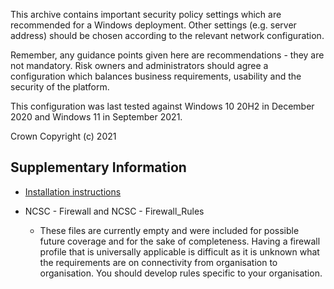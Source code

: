 This archive contains important security policy settings which are recommended for a Windows deployment. Other settings (e.g. server address) should be chosen according to the relevant network configuration.

Remember, any guidance points given here are recommendations - they are not mandatory. Risk owners and administrators should agree a configuration which balances business requirements, usability and the security of the platform. 

This configuration was last tested against Windows 10 20H2 in December 2020 and Windows 11 in September 2021.

Crown Copyright (c) 2021


## Supplementary Information ##

- [Installation instructions](https://github.com/ukncsc/Device-Security-Guidance-Configuration-Packs#microsoft-endpoint-manager)

- NCSC - Firewall and NCSC - Firewall_Rules
   - These files are currently empty and were included for possible future coverage and for the sake of completeness. Having a firewall profile that is universally applicable is difficult as it is unknown what the requirements are on connectivity from organisation to organisation. You should develop rules specific to your organisation.
